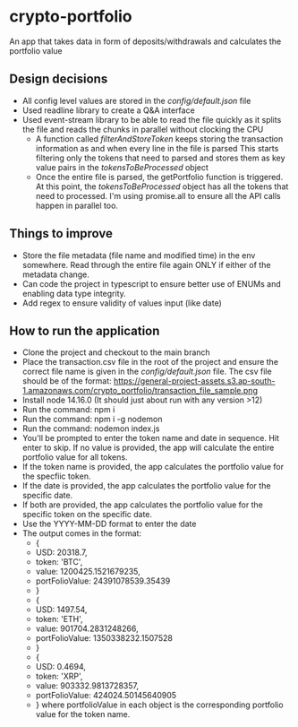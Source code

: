 # crypto-portfolio
An app that takes data in form of deposits/withdrawals and calculates the portfolio value

## Design decisions
- All config level values are stored in the _config/default.json_ file
- Used readline library to create a Q&A interface
- Used event-stream library to be able to read the file quickly as it splits the file and reads the chunks in parallel without clocking the CPU
  - A function called _filterAndStoreToken_ keeps storing the transaction information as and when every line in the file is parsed
    This starts filtering only the tokens that need to parsed and stores them as key value pairs in the _tokensToBeProcessed_ object
  - Once the entire file is parsed, the getPortfolio function is triggered. At this point, the _tokensToBeProcessed_ object has all the tokens that 
    need to processed. I'm using promise.all to ensure all the API calls happen in parallel too.

## Things to improve
- Store the file metadata (file name and modified time) in the env somewhere. Read through the entire file again ONLY if either of the metadata change.
- Can code the project in typescript to ensure better use of ENUMs and enabling data type integrity.
- Add regex to ensure validity of values input (like date)

## How to run the application
- Clone the project and checkout to the main branch
- Place the transaction.csv file in the root of the project and ensure the correct file name is given in the _config/default.json_ file. The csv file should be of the format: https://general-project-assets.s3.ap-south-1.amazonaws.com/crypto_portfolio/transaction_file_sample.png
- Install node 14.16.0 (It should just about run with any version >12)
- Run the command: npm i
- Run the command: npm i -g nodemon
- Run the command: nodemon index.js
- You'll be prompted to enter the token name and date in sequence. Hit enter to skip. If no value is provided, the app will calculate the entire portfolio value for all tokens.
- If the token name is provided, the app calculates the portfolio value for the specfiic token.
- If the date is provided, the app calculates the portfolio value for the specific date.
- If both are provided, the app calculates the portfolio value for the specific token on the specific date.
- Use the YYYY-MM-DD format to enter the date
- The output comes in the format: 
  - {
  -    USD: 20318.7,
  -    token: 'BTC',
  -    value: 1200425.1521679235,
  -    portFolioValue: 24391078539.35439
  - }
  - {
  -   USD: 1497.54,
  -   token: 'ETH',
  -   value: 901704.2831248266,
  -   portFolioValue: 1350338232.1507528
  - }
  - {
  -   USD: 0.4694,
  -   token: 'XRP',
  -   value: 903332.9813728357,
  -   portFolioValue: 424024.50145640905
  - }
    where portfolioValue in each object is the corresponding portfolio value for the token name.